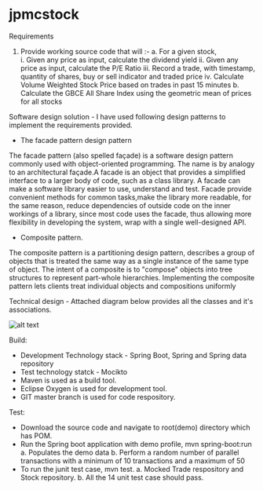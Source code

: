# jpmcstock
Requirements 
1. Provide working source code that will :- 
a.	For a given stock,  
i.	Given any price as input, calculate the dividend yield 
ii.	Given any price as input,  calculate the P/E Ratio 
iii.	Record a trade, with timestamp, quantity of shares, buy or sell indicator and traded price 
iv.	Calculate Volume Weighted Stock Price based on trades in past 15 minutes 
b.	Calculate the GBCE All Share Index using the geometric mean of prices for all stocks 

Software design solution - I have used following design patterns to implement the requirements provided.


- The facade pattern design pattern

The facade pattern (also spelled façade) is a software design pattern commonly used with object-oriented programming. 
The name is by analogy to an architectural façade.A facade is an object that provides a simplified interface to a larger body of code, such as a class library. A facade can
make a software library easier to use, understand and test.
Facade provide convenient methods for common tasks,make the library more readable, for the same reason,
reduce dependencies of outside code on the inner workings of a library, since most code uses the facade, thus allowing more flexibility in developing the system,
wrap with a single well-designed API.

- Composite pattern.

The composite pattern is a partitioning design pattern, describes a group of objects that is treated the same way as a single instance of the same type of object. The intent of a composite is to "compose" objects into tree structures to represent part-whole hierarchies. Implementing the composite pattern lets clients treat individual objects and compositions uniformly


Technical design - Attached diagram below provides all the classes and it's associations.


![alt text](https://cloud.githubusercontent.com/assets/28501639/25779994/75a86962-3318-11e7-9b8f-79ed023bbcbf.jpg)


Build:

- Development Technology stack - Spring Boot, Spring and Spring data repository
- Test technology statck - Mocikto
- Maven is used as a build tool.
- Eclipse Oxygen is used for development tool.
- GIT master branch is used for code respository.

Test:

- Download the source code and navigate to root(demo) directory which has POM.
- Run the Spring boot application with demo profile, mvn spring-boot:run 
  a. Populates the demo data
  b. Perform a random number of parallel transactions with a minimum of 10 transactions 
     and a maximum of 50
- To run the junit test case, mvn test.
  a. Mocked Trade respository and Stock repository.
  b. All the 14 unit test case should pass.
  


